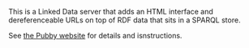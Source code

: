 This is a Linked Data server that adds an HTML interface and
dereferenceable URLs on top of RDF data that sits in a SPARQL
store.

See [the Pubby website](http://www4.wiwiss.fu-berlin.de/pubby/)
for details and isnstructions.
